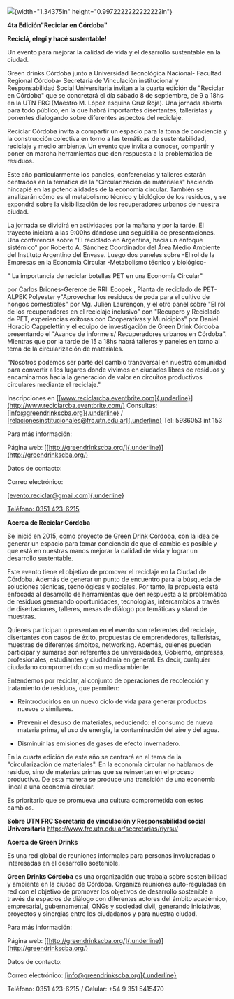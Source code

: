 ![](media/image1.png){width="1.34375in" height="0.9972222222222222in"}

**4ta Edición"Reciclar en Córdoba"**

**Reciclá, elegí y hacé sustentable!**

Un evento para mejorar la calidad de vida y el desarrollo sustentable en
la ciudad.

Green drinks Córdoba junto a Universidad Tecnológica Nacional- Facultad
Regional Córdoba- Secretaria de Vinculaciòn institucional y
Responsabilidad Social Universitaria invitan a la cuarta edición de
\"Reciclar en Córdoba\" que se concretará el día sábado 8 de septiembre,
de 9 a 18hs en la UTN FRC (Maestro M. López esquina Cruz Roja). Una
jornada abierta para todo público, en la que habrá importantes
disertantes, talleristas y ponentes dialogando sobre diferentes aspectos
del reciclaje.

Reciclar Córdoba invita a compartir un espacio para la toma de
conciencia y la construcción colectiva en torno a las temáticas de
sustentabilidad, reciclaje y medio ambiente. Un evento que invita a
conocer, compartir y poner en marcha herramientas que den respuesta a la
problemática de residuos.

Este año particularmente los paneles, conferencias y talleres estarán
centrados en la temática de la "Circularización de materiales" haciendo
hincapié en las potencialidades de la economía circular. También se
analizarán cómo es el metabolismo técnico y biológico de los residuos, y
se expondrá sobre la visibilización de los recuperadores urbanos de
nuestra ciudad.

La jornada se dividirá en actividades por la mañana y por la tarde. El
trayecto iniciará a las 9:00hs dándose una seguidilla de presentaciones.
Una conferencia sobre \"El reciclado en Argentina, hacia un enfoque
sistémico\" por Roberto A. Sánchez Coordinador del Área Medio Ambiente
del Instituto Argentino del Envase. Luego dos paneles sobre -El rol de
la Empresas en la Economía Circular -Metabolismo técnico y biológico-

" La importancia de reciclar botellas PET en una Economía Circular"

por Carlos Briones-Gerente de RRII Ecopek , Planta de reciclado de PET-
ALPEK Polyester y\"Aprovechar los residuos de poda para el cultivo de
hongos comestibles" por Mg. Julien Laurençon, y el otro panel sobre "El
rol de los recuperadores en el reciclaje inclusivo" con \"Recupero y
Reciclado de PET, experiencias exitosas con Cooperativas y Municipios\"
por Daniel Horacio Cappelettin y el equipo de investigación de Green
Drink Córdoba presentando el "Avance de informe s/ Recuperadores urbanos
en Córdoba\". Mientras que por la tarde de 15 a 18hs habrá talleres y
paneles en torno al tema de la circularización de materiales.

"Nosotros podemos ser parte del cambio transversal en nuestra comunidad
para convertir a los lugares donde vivimos en ciudades libres de
residuos y encaminarnos hacia la generación de valor en circuitos
productivos circulares mediante el reciclaje."

Inscripciones en
[[www.reciclarcba.eventbrite.com]{.underline}](http://www.reciclarcba.eventbrite.com/)
Consultas:
[[info\@greendrinkscba.org]{.underline}](mailto:info@greendrinkscba.org)
/
[[relacionesinstitucionales\@frc.utn.edu.ar]{.underline}](mailto:relacionesinstitucionales@frc.utn.edu.ar)
Tel: 5986053 int 153

Para más información:

Página web:
[[http://greendrinkscba.org/]{.underline}](http://greendrinkscba.org/)

Datos de contacto:

Correo electrónico:

[[evento.reciclar\@gmail.com]{.underline}](mailto:evento.reciclar@gmail.com)

[Teléfono: 0351 423-6215](mailto:evento.reciclar@gmail.com)

**Acerca de Reciclar Córdoba**

Se inició en 2015, como proyecto de Green Drink Córdoba, con la idea de
generar un espacio para tomar conciencia de que el cambio es posible y
que está en nuestras manos mejorar la calidad de vida y lograr un
desarrollo sustentable.

Este evento tiene el objetivo de promover el reciclaje en la Ciudad de
Córdoba. Además de generar un punto de encuentro para la búsqueda de
soluciones técnicas, tecnológicas y sociales. Por tanto, la propuesta
está enfocada al desarrollo de herramientas que den respuesta a la
problemática de residuos generando oportunidades, tecnologías,
intercambios a través de disertaciones, talleres, mesas de diálogo por
temáticas y stand de muestras.

Quienes participan o presentan en el evento son referentes del
reciclaje, disertantes con casos de éxito, propuestas de emprendedores,
talleristas, muestras de diferentes ámbitos, networking. Además, quienes
pueden participar y sumarse son referentes de universidades, Gobierno,
empresas, profesionales, estudiantes y ciudadanía en general. Es decir,
cualquier ciudadano comprometido con su medioambiente.

Entendemos por reciclar, al conjunto de operaciones de recolección y
tratamiento de residuos, que permiten:

-   Reintroducirlos en un nuevo ciclo de vida para generar productos
    nuevos o similares.

-   Prevenir el desuso de materiales, reduciendo: el consumo de nueva
    materia prima, el uso de energía, la contaminación del aire y del
    agua.

-   Disminuir las emisiones de gases de efecto invernadero.

En la cuarta edición de este año se centrará en el tema de la
"circularización de materiales". En la economía circular no hablamos de
residuo, sino de materias primas que se reinsertan en el proceso
productivo. De esta manera se produce una transición de una economía
lineal a una economía circular.

Es prioritario que se promueva una cultura comprometida con estos
cambios.

**Sobre UTN FRC Secretaria de vinculación y Responsabilidad social
Universitaria** https://www.frc.utn.edu.ar/secretarias/riyrsu/

**Acerca de Green Drinks**

Es una red global de reuniones informales para personas involucradas o
interesadas en el desarrollo sostenible.

**Green Drinks Córdoba** es una organización que trabaja sobre
sostenibilidad y ambiente en la ciudad de Córdoba. Organiza reuniones
auto-reguladas en red con el objetivo de promover los objetivos de
desarrollo sostenible a través de espacios de diálogo con diferentes
actores del ámbito académico, empresarial, gubernamental, ONGs y
sociedad civil, generando iniciativas, proyectos y sinergias entre los
ciudadanos y para nuestra ciudad.

Para más información:

Página web:
[[http://greendrinkscba.org/]{.underline}](http://greendrinkscba.org/)

Datos de contacto:

Correo electrónico:
[[info\@greendrinkscba.org]{.underline}](mailto:info@greendrinkscba.org)

Teléfono: 0351 423-6215 / Celular: +54 9 351 5415470
